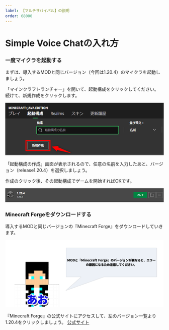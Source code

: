 ```yaml
---
label: 【マルチサバイバル】の説明
order: 68000
---
```

# Simple Voice Chatの入れ方
### 一度マイクラを起動する
まずは、導入するMODと同じバージョン（今回は1.20.4）のマイクラを起動しましょう。

「マインクラフトランチャー」を開いて、起動構成をクリックしてください。
続けて、新規作成をクリックします。
  
![MOD1](/image/mod1.png)
  
「起動構成の作成」画面が表示されるので、任意の名前を入力したあと、バージョン（release1.20.4）を選択しましょう。

作成のクリック後、その起動構成でゲームを開始すればOKです。
  
![mod2](/image/mod2.png)

### Minecraft Forgeをダウンロードする  
導入するMODと同じバージョンの『Minecraft Forge』をダウンロードしていきます。

![ao](/image/mod3.PNG)

『Minecraft Forge』の公式サイトにアクセスして、左のバージョン一覧より1.20.4をクリックしましょう。
[公式サイト](https://files.minecraftforge.net/net/minecraftforge/forge/index_1.20.4.html)











































